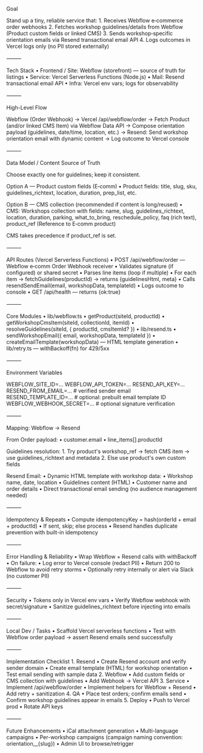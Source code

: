 Goal

Stand up a tiny, reliable service that:
	1.	Receives Webflow e‑commerce order webhooks
	2.	Fetches workshop guidelines/details from Webflow (Product custom fields or linked CMS)
	3.	Sends workshop‑specific orientation emails via Resend transactional email API
	4.	Logs outcomes in Vercel logs only (no PII stored externally)

⸻

Tech Stack
	•	Frontend / Site: Webflow (storefront) — source of truth for listings
	•	Service: Vercel Serverless Functions (Node.js)
	•	Mail: Resend transactional email API
	•	Infra: Vercel env vars; logs for observability

⸻

High-Level Flow

Webflow (Order Webhook)
   → Vercel /api/webflow/order
      → Fetch Product (and/or linked CMS Item) via Webflow Data API
      → Compose orientation payload (guidelines, date/time, location, etc.)
      → Resend: Send workshop orientation email with dynamic content
      → Log outcome to Vercel console


⸻

Data Model / Content Source of Truth

Choose exactly one for guidelines; keep it consistent.

Option A — Product custom fields (E‑comm)
	•	Product fields: title, slug, sku, guidelines_richtext, location, duration, prep_list, etc.

Option B — CMS collection (recommended if content is long/reused)
	•	CMS: Workshops collection with fields: name, slug, guidelines_richtext, location, duration, parking, what_to_bring, reschedule_policy, faq (rich text), product_ref (Reference to E‑comm product)

CMS takes precedence if product_ref is set.

⸻

API Routes (Vercel Serverless Functions)
	•	POST /api/webflow/order — Webflow e‑comm Order Webhook receiver
	•	Validates signature (if configured) or shared secret
	•	Parses line items (loop if multiple)
	•	For each item → fetchGuidelines(productId) → returns {guidelinesHtml, meta}
	•	Calls resendSendEmail(email, workshopData, templateId)
	•	Logs outcome to console
	•	GET /api/health — returns {ok:true}

⸻

Core Modules
	•	lib/webflow.ts
	•	getProduct(siteId, productId)
	•	getWorkshopCmsItem(siteId, collectionId, itemId)
	•	resolveGuidelines(siteId, { productId, cmsItemId? })
	•	lib/resend.ts
	•	sendWorkshopEmail({ email, workshopData, templateId })
	•	createEmailTemplate(workshopData) — HTML template generation
	•	lib/retry.ts — withBackoff(fn) for 429/5xx

⸻

Environment Variables

WEBFLOW_SITE_ID=...
WEBFLOW_API_TOKEN=...
RESEND_API_KEY=...
RESEND_FROM_EMAIL=...          # verified sender email
RESEND_TEMPLATE_ID=...         # optional: prebuilt email template ID
WEBFLOW_WEBHOOK_SECRET=...     # optional signature verification


⸻

Mapping: Webflow → Resend

From Order payload:
	•	customer.email
	•	line_items[].productId

Guidelines resolution:
	1.	Try product's workshop_ref → fetch CMS item → use guidelines_richtext and metadata
	2.	Else use product's own custom fields

Resend Email:
	•	Dynamic HTML template with workshop data:
	•	Workshop name, date, location
	•	Guidelines content (HTML)
	•	Customer name and order details
	•	Direct transactional email sending (no audience management needed)

⸻

Idempotency & Repeats
	•	Compute idempotencyKey = hash(orderId + email + productId)
	•	If sent, skip; else process
	•	Resend handles duplicate prevention with built-in idempotency

⸻

Error Handling & Reliability
	•	Wrap Webflow + Resend calls with withBackoff
	•	On failure:
	•	Log error to Vercel console (redact PII)
	•	Return 200 to Webflow to avoid retry storms
	•	Optionally retry internally or alert via Slack (no customer PII)

⸻

Security
	•	Tokens only in Vercel env vars
	•	Verify Webflow webhook with secret/signature
	•	Sanitize guidelines_richtext before injecting into emails

⸻

Local Dev / Tasks
	•	Scaffold Vercel serverless functions
	•	Test with Webflow order payload → assert Resend emails send successfully

⸻

Implementation Checklist
	1.	Resend
	•	Create Resend account and verify sender domain
	•	Create email template (HTML) for workshop orientation
	•	Test email sending with sample data
	2.	Webflow
	•	Add custom fields or CMS collection with guidelines
	•	Add Webhook → Vercel API
	3.	Service
	•	Implement /api/webflow/order
	•	Implement helpers for Webflow + Resend
	•	Add retry + sanitization
	4.	QA
	•	Place test orders; confirm emails send
	•	Confirm workshop guidelines appear in emails
	5.	Deploy
	•	Push to Vercel prod
	•	Rotate API keys

⸻

Future Enhancements
	•	iCal attachment generation
	•	Multi-language campaigns
	•	Per-workshop campaigns (campaign naming convention: orientation__{slug})
	•	Admin UI to browse/retrigger